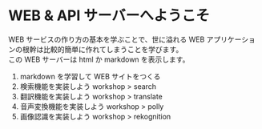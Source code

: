 # WEB & API サーバーへようこそ

WEB サービスの作り方の基本を学ぶことで、世に溢れる WEB アプリケーションの根幹は比較的簡単に作れてしまうことを学びます。  
この WEB サーバーは html か markdown を表示します。

1. markdown を学習して WEB サイトをつくる
1. 検索機能を実装しよう workshop > search
2. 翻訳機能を実装しよう workshop > translate
3. 音声変換機能を実装しよう workshop > polly
4. 画像認識を実装しよう workshop > rekognition
